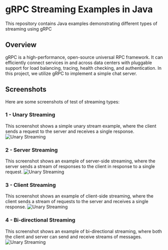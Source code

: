 # gRPC Streaming Examples in Java

This repository contains Java examples demonstrating different types of streaming using gRPC

## Overview

gRPC is a high-performance, open-source universal RPC framework. It can efficiently connect services in and across data centers with pluggable support for load balancing, tracing, health checking, and authentication. In this project, we utilize gRPC to implement a simple chat server.


## Screenshots

Here are some screenshots of test of streaming types:

### 1 - Unary Streaming
This screenshot shows a simple unary stream example, where the client sends a request to the server and receives a single response.
![Unary Streaming](https://blog.consdata.tech/assets/img/posts/2019-03-22-java-darmowa-czy-nie/java-darmowa.png)

### 2 - Server Streaming
This screenshot shows an example of server-side streaming, where the server sends a stream of responses to the client in response to a single request.
![Unary Streaming](https://blog.consdata.tech/assets/img/posts/2019-03-22-java-darmowa-czy-nie/java-darmowa.png)

### 3 - Client Streaming
This screenshot shows an example of client-side streaming, where the client sends a stream of requests to the server and receives a single response.
![Unary Streaming](https://blog.consdata.tech/assets/img/posts/2019-03-22-java-darmowa-czy-nie/java-darmowa.png)

### 4 - Bi-directional Streaming
This screenshot shows an example of bi-directional streaming, where both the client and server can send and receive streams of messages.
![Unary Streaming](https://blog.consdata.tech/assets/img/posts/2019-03-22-java-darmowa-czy-nie/java-darmowa.png)
